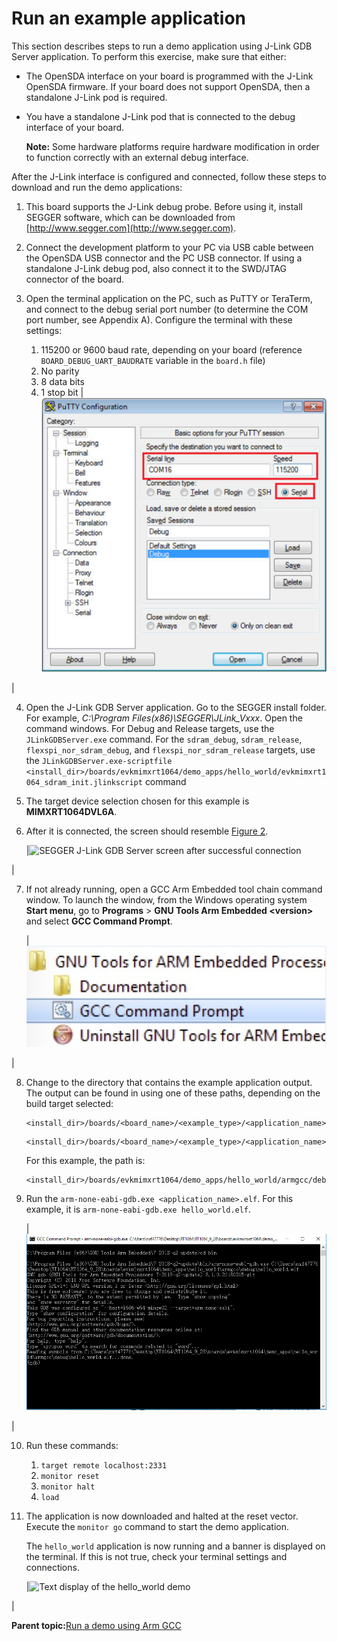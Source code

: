 # Run an example application

This section describes steps to run a demo application using J-Link GDB Server application. To perform this exercise, make sure that either:

-   The OpenSDA interface on your board is programmed with the J-Link OpenSDA firmware. If your board does not support OpenSDA, then a standalone J-Link pod is required.
-   You have a standalone J-Link pod that is connected to the debug interface of your board.

    **Note:** Some hardware platforms require hardware modification in order to function correctly with an external debug interface.


After the J-Link interface is configured and connected, follow these steps to download and run the demo applications:

1.  This board supports the J-Link debug probe. Before using it, install SEGGER software, which can be downloaded from [http://www.segger.com](http://www.segger.com).
2.  Connect the development platform to your PC via USB cable between the OpenSDA USB connector and the PC USB connector. If using a standalone J-Link debug pod, also connect it to the SWD/JTAG connector of the board.
3.  Open the terminal application on the PC, such as PuTTY or TeraTerm, and connect to the debug serial port number \(to determine the COM port number, see Appendix A\). Configure the terminal with these settings:

    1.  115200 or 9600 baud rate, depending on your board \(reference `BOARD_DEBUG_UART_BAUDRATE` variable in the `board.h` file\)
    2.  No parity
    3.  8 data bits
    4.  1 stop bit
    |![](../images/terminal_putty_configurations.png "Terminal (PuTTY) configurations")

|

4.  Open the J-Link GDB Server application. Go to the SEGGER install folder. For example, *C:\\Program Files\(x86\)\\SEGGER\\JLink\_Vxxx*. Open the command windows. For Debug and Release targets, use the `JLinkGDBServer.exe` command. For the `sdram_debug`, `sdram_release`, `flexspi_nor_sdram_debug`, and `flexspi_nor_sdram_release` targets, use the `JLinkGDBServer.exe-scriptfile <install_dir>/boards/evkmimxrt1064/demo_apps/hello_world/evkmimxrt1064_sdram_init.jlinkscript` command
5.  The target device selection chosen for this example is **MIMXRT1064DVL6A**.
6.  After it is connected, the screen should resemble [Figure 2](run_an_example_application_001.md#SEGGERJLINKGDBSERVERSUCCESS0000).

    |![](../images/segger_j-link_gdb_server_screen_after_successful_c.png "SEGGER J-Link GDB Server screen after successful
											connection")

|

7.  If not already running, open a GCC Arm Embedded tool chain command window. To launch the window, from the Windows operating system **Start menu**, go to **Programs** \> **GNU Tools Arm Embedded <version\>** and select **GCC Command Prompt**.

    |![](../images/launch_command_prompt_20.jpg "Launch command prompt")

|

8.  Change to the directory that contains the example application output. The output can be found in using one of these paths, depending on the build target selected:

    ```
    <install_dir>/boards/<board_name>/<example_type>/<application_name>/armgcc/debug
    ```

    ```
    <install_dir>/boards/<board_name>/<example_type>/<application_name>/armgcc/release
    ```

    For this example, the path is:

    ```
    <install_dir>/boards/evkmimxrt1064/demo_apps/hello_world/armgcc/debug
    ```

9.  Run the `arm-none-eabi-gdb.exe <application_name>.elf`. For this example, it is `arm-none-eabi-gdb.exe hello_world.elf`.

    |![](../images/run_arm_none_eabi_gdb_rt1064.png "Run arm-none-eabi-gdb")

|

10. Run these commands:

    1.  `target remote localhost:2331`
    2.  `monitor reset`
    3.  `monitor halt`
    4.  `load`
11. The application is now downloaded and halted at the reset vector. Execute the `monitor go` command to start the demo application.

    The `hello_world` application is now running and a banner is displayed on the terminal. If this is not true, check your terminal settings and connections.

    |![](../images/text_display_hello_world_demo.png "Text display of the hello_world
											demo")

|


**Parent topic:**[Run a demo using Arm GCC](../topics/run_a_demo_using_arm__gcc.md)

